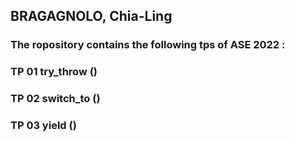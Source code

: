 ## BRAGAGNOLO, Chia-Ling

### The ropository contains the following tps of ASE 2022 :
 
### TP 01 try_throw ()

### TP 02 switch_to ()

### TP 03 yield ()
